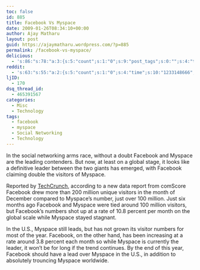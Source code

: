 ```yaml
---
toc: false
id: 885
title: Facebook Vs Myspace
date: 2009-01-26T08:34:10+00:00
author: Ajay Matharu
layout: post
guid: https://ajaymatharu.wordpress.com/?p=885
permalink: /facebook-vs-myspace/
delicious:
  - 's:86:"s:78:"a:3:{s:5:"count";s:1:"0";s:9:"post_tags";s:0:"";s:4:"time";s:10:"1233148658";}";";'
reddit:
  - 's:63:"s:55:"a:2:{s:5:"count";s:1:"0";s:4:"time";s:10:"1233148666";}";";'
ljID:
  - 170
dsq_thread_id:
  - 465391567
categories:
  - Misc
  - Technology
tags:
  - facebook
  - myspace
  - Social Networking
  - Technology
---
```

In the social networking arms race, without a doubt Facebook and Myspace are the leading contenders. But now, at least on a global stage, it looks like a definitive leader between the two giants has emerged, with Facebook claiming double the visitors of Myspace.

Reported by <a href="https://www.techcrunch.com/2009/01/22/facebook-now-nearly-twice-the-size-of-myspace-worldwide/" target="_blank">TechCrunch</a>, according to a new data report from comScore Facebook drew more than 200 million unique visitors in the month of December compared to Myspace&#8217;s number, just over 100 million. Just six months ago Facebook and Myspace were tied around 100 million visitors, but Facebook&#8217;s numbers shot up at a rate of 10.8 percent per month on the global scale while Myspace stayed stagnant.

In the U.S., Myspace still leads, but has not grown its visitor numbers for most of the year. Facebook, on the other hand, has been increasing at a rate around 3.8 percent each month so while Myspace is currently the leader, it won&#8217;t be for long if the trend continues. By the end of this year, Facebook should have a lead over Myspace in the U.S., in addition to absolutely trouncing Myspace worldwide.
